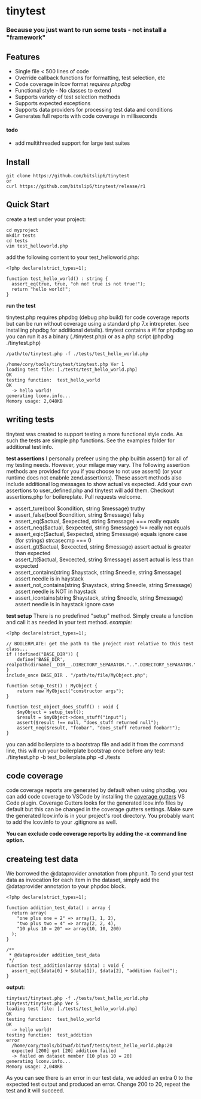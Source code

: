 # tinytest

### Because you just want to run some tests - not install a "framework"

## Features
* Single file < 500 lines of code
* Override callback functions for formatting, test selection, etc
* Code coverage in lcov format _requires phpdbg_
* Functional style - No classes to extend
* Supports variety of test selection methods
* Supports expected exceptions
* Supports data providers for processing test data and conditions
* Generates full reports with code coverage in milliseconds



#### todo
* add multithreaded support for large test suites


## Install
```
git clone https://github.com/bitslip6/tinytest
or
curl https://github.com/bitslip6/tinytest/release/r1
```


## Quick Start
create a test under your project:
```
cd myproject
mkdir tests
cd tests
vim test_helloworld.php
```


add the following content to your test_helloworld.php:
```
<?php declare(strict_types=1);

function test_hello_world() : string {
  assert_eq(true, true, "oh no! true is not true!");
  return "hello world!";
}
```


**run the test**

tinytest.php requires phpdbg (debug php build) for code coverage reports but can be run without coverage using a standard php 7.x intrepreter.  (see installing phpdbg for additional details). tinytest contains a #! for phpdbg so you can run it as a binary (./tinytest.php) or as a php script (phpdbg ./tinytest.php)



```
/path/to/tinytest.php -f ./tests/test_hello_world.php

/home/cory/tools/tinytest/tinytest.php Ver 1
loading test file: [./tests/test_hello_world.php]                    OK
testing function:  test_hello_world                                  OK
  -> hello world!
generating lconv.info...
Memory usage: 2,048KB
```


## writing tests
tinytest was created to support testing a more functional style code.  As such the tests are simple php functions.
See the examples folder for additional test info.


**test assertions**
I personally prefeer using the php builtin assert() for all of my testing needs.  However, your milage may vary.  The following assertion methods are provided for you if you  choose to not use assert() (or your runtime does not enabnle zend.assertions).  These assert methods also include additional log messages to show actual vs expected. Add your own assertions to user_defined.php and tinytest will add them.  Checkout assertions.php for boilereplate.  Pull requests welcome.

* assert_ture(bool $condition, string $message)  truthy
* assert_false(bool $condition, string $message) falsy
* assert_eq($actual, $expected, string $message) === really equals
* assert_neq($actual, $expected, string $message) !== really not equals
* assert_eqic($actual, $expected, string $message) equals ignore case (for strings) strcasecmp === 0
* assert_gt($actual, $excected, string $message) assert actual is greater than expected
* assert_lt($actual, $excected, string $message) assert actual is less than expected
* assert_contains(string $haystack, string $needle, string $message) assert needle is in haystack
* assert_not_contains(string $haystack, string $needle, string $message) assert needle is NOT in haystack
* assert_icontains(string $haystack, string $needle, string $message) assert needle is in haystack ignore case


**test setup**
There is no predefined "setup" method.  Simply create a function and call it as needed in your test method.
_example:_
```
<?php declare(strict_types=1);

// BOILERPLATE: get the path to the project root relative to this test class...
if (!defined("BASE_DIR")) {
    define('BASE_DIR', realpath(dirname(__DIR__.DIRECTORY_SEPARATOR."..".DIRECTORY_SEPARATOR."..".DIRECTORY_SEPARATOR)));
}
include_once BASE_DIR . "/path/to/file/MyObject.php";

function setup_test() : MyObject {
    return new MyObject("constructor args");
}

function test_object_does_stuff() : void {
    $myObject = setup_test();
    $result = $myObject->does_stuff("input");
    assert($result !== null, "does_stuff returned null");
    assert_neq($result, "foobar", "does_stuff returned foobar!");
}
```

you can add boilerplate to a bootstrap file and add it from the command line, this will run your boilerplate bootstrap once before any test:
./tinytest.php -b test_boilerplate.php -d ./tests



## code coverage

code coverage reports are generated by default when using phpdbg.  you can add code coverage to VSCode by installing the [coverage gutters](https://marketplace.visualstudio.com/items?itemName=ryanluker.vscode-coverage-gutters) VS Code plugin.  Coverage Gutters looks for the generated lcov.info files by default but this can be changed in the coverage gutters settings.  Make sure the generated lcov.info is in your project's root directory.  You probably want to add the lcov.info to your .gitignore as well.

__You can exclude code coverage reports by adding the -x command line option.__


## createing test data
We borrowed the @dataprovider annotation from phpunit.  To send your test data as invocation for each item in the dataset, simply add the @dataprovider annotation to your phpdoc block.

```
<?php declare(strict_types=1);

function addition_test_data() : array {
  return array(
    "one plus one = 2" => array(1, 1, 2),
    "two plus two = 4" => array(2, 2, 4),
    "10 plus 10 = 20" => array(10, 10, 200)
  );
}

/**
 * @dataprovider addition_test_data
 */
function test_addition(array $data) : void {
  assert_eq(($data[0] + $data[1]), $data[2], "addition failed");
}

```
**output:** 
```
tinytest/tinytest.php -f ./tests/test_hello_world.php
tinytest/tinytest.php Ver 5
loading test file: [./tests/test_hello_world.php]                    OK
testing function:  test_hello_world                                  OK
  -> hello world!
testing function:  test_addition                                    error
  /home/cory/tools/bitwaf/bitwaf/tests/test_hello_world.php:20
  expected [200] got [20] addition failed
  -> failed on dataset member [10 plus 10 = 20]
generating lconv.info...
Memory usage: 2,048KB
```

As you can see there is an error in our test data, we added an extra 0 to the expected test output and produced an error.  Change 200 to 20, repeat the test and it will succeed.

